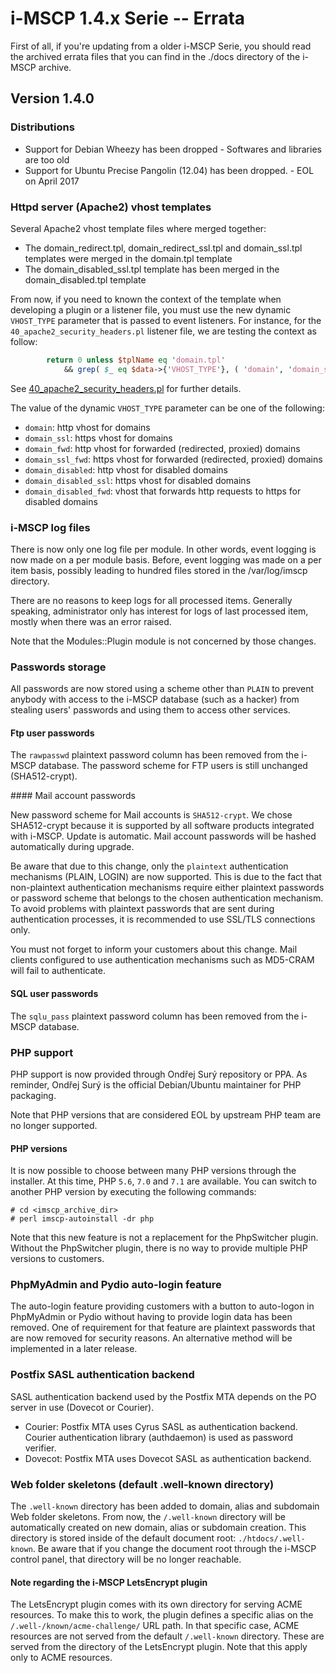 # i-MSCP 1.4.x Serie -- Errata

First of all, if you're updating from a older i-MSCP Serie, you should read the archived errata files that you can
find in the ./docs directory of the i-MSCP archive.

## Version 1.4.0

### Distributions

- Support for Debian Wheezy has been dropped - Softwares and libraries are too old
- Support for Ubuntu Precise Pangolin (12.04) has been dropped. - EOL on April 2017

### Httpd server (Apache2) vhost templates 

Several Apache2 vhost template files where merged together:

- The domain_redirect.tpl, domain_redirect_ssl.tpl and domain_ssl.tpl templates were merged in the domain.tpl template
- The domain_disabled_ssl.tpl template has been merged in the domain_disabled.tpl template

From now, if you need to known the context of the template when developing a plugin or a listener file, you must use the
new dynamic `VHOST_TYPE` parameter that is passed to event listeners. For instance, for the
`40_apache2_security_headers.pl` listener file, we are testing the context as follow:

```perl
        return 0 unless $tplName eq 'domain.tpl'
            && grep( $_ eq $data->{'VHOST_TYPE'}, ( 'domain', 'domain_ssl' ) );
```

See [40_apache2_security_headers.pl](https://github.com/i-MSCP/imscp/blob/1.4.x/contrib/Listeners/Apache2/40_apache2_security_headers.pl)
for further details.

The value of the dynamic `VHOST_TYPE` parameter can be one of the following:

- `domain`: http vhost for domains
- `domain_ssl`: https vhost for domains
- `domain_fwd`: http vhost for forwarded (redirected, proxied) domains
- `domain_ssl_fwd`: https vhost for forwarded (redirected, proxied) domains
- `domain_disabled`: http vhost for disabled domains
- `domain_disabled_ssl`: https vhost for disabled domains
- `domain_disabled_fwd`: vhost that forwards http requests to https for disabled domains

### i-MSCP log files

There is now only one log file per module. In other words, event logging is now made on a per module basis. Before,
event logging was made on a per item basis, possibly leading to hundred files stored in the /var/log/imscp directory.

There are no reasons to keep logs for all processed items. Generally speaking, administrator only has interest for logs
of last processed item, mostly when there was an error raised.

Note that the Modules::Plugin module is not concerned by those changes.

### Passwords storage

All passwords are now stored using a scheme other than `PLAIN` to prevent anybody with access to the i-MSCP database
(such as a hacker) from stealing users' passwords and using them to access other services.

#### Ftp user passwords

The `rawpasswd` plaintext password column has been removed from the i-MSCP database. The password scheme for FTP users
is still unchanged (SHA512-crypt).

#### Mail account passwords

New password scheme for Mail accounts is `SHA512-crypt`. We chose SHA512-crypt because it is supported by all software
products integrated with i-MSCP. Update is automatic. Mail account passwords will be hashed automatically during upgrade.

Be aware that due to this change, only the `plaintext` authentication mechanisms (PLAIN, LOGIN) are now supported. This
is due to the fact that non-plaintext authentication mechanisms require either plaintext passwords or password scheme
that belongs to the chosen authentication mechanism. To avoid problems with plaintext passwords that are sent during
authentication processes, it is recommended to use SSL/TLS connections only.

You must not forget to inform your customers about this change. Mail clients configured to use authentication
mechanisms such as MD5-CRAM will fail to authenticate.

#### SQL user passwords

The `sqlu_pass` plaintext password column has been removed from the i-MSCP database.

### PHP support

PHP support is now provided through Ondřej Surý repository or PPA. As reminder, Ondřej Surý is the official
Debian/Ubuntu maintainer for PHP packaging.

Note that PHP versions that are considered EOL by upstream PHP team are no longer supported.

#### PHP versions

It is now possible to choose between many PHP versions through the installer. At this time, PHP `5.6`, `7.0` and `7.1`
are available. You can switch to another PHP version by executing the following commands:

```
# cd <imscp_archive_dir>
# perl imscp-autoinstall -dr php
```

Note that this new feature is not a replacement for the PhpSwitcher plugin. Without the PhpSwitcher plugin, there is
no way to provide multiple PHP versions to customers.

### PhpMyAdmin and Pydio auto-login feature

The auto-login feature providing customers with a button to auto-logon in PhpMyAdmin or Pydio without having to provide
login data has been removed. One of requirement for that feature are plaintext passwords that are now removed for
security reasons. An alternative method will be implemented in a later release.

### Postfix SASL authentication backend

SASL authentication backend used by the Postfix MTA depends on the PO server in use (Dovecot or Courier).

- Courier: Postfix MTA uses Cyrus SASL as authentication backend. Courier authentication library (authdaemon) is used as
password verifier.
- Dovecot: Postfix MTA uses Dovecot SASL as authentication backend.

### Web folder skeletons (default .well-known directory)

The `.well-known` directory has been added to domain, alias and subdomain Web folder skeletons. From now, the
`/.well-known` directory will be automatically created on new domain, alias or subdomain creation. This directory is
stored inside of the default document root: `./htdocs/.well-known`. Be aware that if you change the document root
through the i-MSCP control panel, that directory will be no longer reachable.

#### Note regarding the i-MSCP LetsEncrypt plugin

The LetsEncrypt plugin comes with its own directory for serving ACME resources. To make this to work, the plugin defines
a specific alias on the `/.well-/known/acme-challenge/` URL path. In that specific case, ACME resources are not served
from the default `/.well-known` directory. These are served from the directory of the LetsEncrypt plugin. Note that this
apply only to ACME resources.
